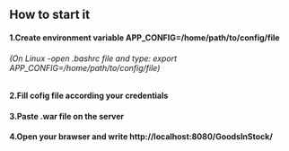 
##                                How to start it
             
####       1.Create environment variable APP_CONFIG=/home/path/to/config/file
######       (On Linux -open .bashrc file and type: export APP_CONFIG=/home/path/to/config/file)
####       2.Fill cofig file according your credentials 
####       3.Paste  .war file on the server
####       4.Open your brawser and write http://localhost:8080/GoodsInStock/  
                            
